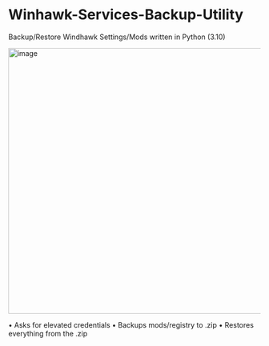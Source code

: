 # Winhawk-Services-Backup-Utility
Backup/Restore Windhawk Settings/Mods written in Python (3.10)

<img width="702" height="532" alt="image" src="https://github.com/user-attachments/assets/7cf9d5bc-cda3-4a02-8f8e-ad7232d85588" />

• Asks for elevated credentials
• Backups mods/registry to .zip
• Restores everything from the .zip
